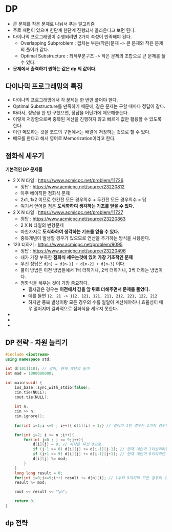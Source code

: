 # DP
* 큰 문제를 작은 문제로 나눠서 푸는 알고리즘
* 주로 패턴이 있으며 한단계 한단계 진행되서 올라온다고 보면 된다.   
* 다이나믹 프로그래밍이 수행되려면 2가지 속성이 만족해야 된다.
  * Overlapping Subproblem : 겹치는 부분(작은)문제 -> 큰 문제와 작은 문제의 풀이가 같다.   
  * Optimal Substructure : 최적부분구조 -> 작은 문제의 조합으로 큰 문제를 풀 수 있다.  
* **문제에서 출력하기 원하는 값은 dp 의 값이다.**        

## 다이나믹 프로그래밍의 특징 
* 다이나믹 프로그래밍에서 각 문제는 한 번만 풀어야 한다.
* Optimal Substructure를 만족하기 때문에, 같은 문제는 구할 때마다 정답이 같다.
* 따라서, 정답을 한 번 구했으면, 정답을 어딘가에 메모해놓는다.
* 이렇게 저장함으로써 중복된 계산을 진행하지 않고 빠르게 값만 활용할 수 있도록 한다.
* 이런 메모하는 것을 코드의 구현에서는 배열에 저장하는 것으로 할 수 있다.
* 메모를 한다고 해서 영어로 Memorization이라고 한다.

## 점화식 세우기    
    
**기본적인 DP 문제들**
* 2 X N 타일 : https://www.acmicpc.net/problem/11726
	* 정답 : https://www.acmicpc.net/source/23220812
	* 아주 베이직한 점화식 문제
	* 2x1, 1x2 이므로 한칸전 모든 경우의수 + 두칸전 모든 경우의수 = 답 
	* 여기서 얻어갈 점은 **도식화하여 생각하는 기초를 얻을 수 있다.**   
* 2 X N 타일 : https://www.acmicpc.net/problem/11727
	* 정답 : https://www.acmicpc.net/source/23220863
	* 2 X N 타일의 변형문제 
	* 마찬가지로 **도식화하여 생각하는 기초를 얻을 수 있다.**
	* 중복개념이 발생할 경우가 있으므로 연산을 추가하는 방식을 사용한다.    
* 123 더하기 : https://www.acmicpc.net/problem/9095
	* 정답 : https://www.acmicpc.net/source/23220496
	* 내가 가장 부족한 **점화식 세우는것에 있어 가장 기초적인 문제**   
	* 우선 정답은 `d[n] = d[n-1] + d[n-2] + d[n-3]` 이다. 
	* 풀이 방법은 이전 방법들에서 1씩 더하거나, 2씩 더하거나, 3씩 더하는 방법이다.   
	* 점화식을 세우는 것이 가장 중요하다.
		* 필자같은 경우는 **이전에서 값을 앞 뒤로 더해주면서 문제를 풀었다.**    
		* 예를 들면 `12, 21 -> 112, 121, 121, 211, 212, 221, 122, 212`
		* 하지만 중복 발생이랑 모든 경우의 수를 일일이 계산해야하니 효율성이 매우 떨어지며 결과적으로 점화식을 세우지 못한다.     
*
*
*

## DP 전략 - 차원 늘리기
```c++
#include <iostream> 
using namespace std; 

int d[101][10]; // 길이, 현재 계단의 높이     
int mod = 1000000000;

int main(void) { 
    ios_base::sync_with_stdio(false);
    cin.tie(NULL);
    cout.tie(NULL);
    
    int n;
    cin >> n;
    cin.ignore();
    
	for(int i=1;i <=9 ; i++){ d[1][i] = 1;} // 길이가 1인 경우는 1가지 경우밖에 없으므로 1로 초기화   

	for(int i=2; i <= n ;i++){
		for(int j=0 ; j <= 9;j++){
			d[i][j] = 0; // 시작은 우선 0으로 
			if (j-1 >= 0) d[i][j] += d[i-1][j-1]; // 현재 계단이 1이상이라면 아래에서 올라올 수 있다.   
			if (j+1 <= 9) d[i][j] += d[i-1][j+1]; // 현재 계단이 8이하라면 위에서 내려올 수 있다.  
			d[i][j] %= mod;  
		}
	}
	long long result = 0;
	for(int i=0;i<=9;i++) result += d[n][i]; // 1부터 9까지의 모든 경우의 수 추가 
	result %= mod;

	cout << result << "\n";

    return 0; 
}
```
## dp 전략 


